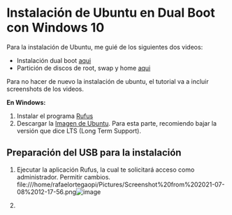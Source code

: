 # Instalación de Ubuntu en Dual Boot con Windows 10

Para la instalación de Ubuntu, me guié de los siguientes dos videos:
* Instalación dual boot [aqui](https://www.youtube.com/watch?v=tiB3kzxK4mU)
* Partición de discos de root, swap y home [aqui](https://www.youtube.com/watch?v=yMgzz1fvVCc)

Para no hacer de nuevo la instalación de ubuntu, el tutorial va a incluir screenshots de los videos.

**En Windows:**
1. Instalar el programa [Rufus](https://rufus.ie/en_US/)
2. Descargar la [Imagen de Ubuntu](https://ubuntu.com/download/desktop). Para esta parte, recomiendo bajar la versión que dice LTS (Long Term Support).

## Preparación del USB para la instalación
1. Ejecutar la aplicación Rufus, la cual te solicitará acceso como administrador. Permitir cambios.
file:///home/rafaelortegaopi/Pictures/Screenshot%20from%202021-07-08%2012-17-56.png![image](https://user-images.githubusercontent.com/51694410/124964377-9201dd80-dfe6-11eb-939c-fd4f0ba990fc.png)


3. 
